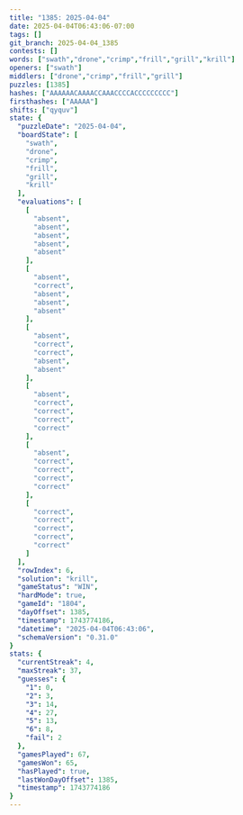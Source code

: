 ```yaml
---
title: "1385: 2025-04-04"
date: 2025-04-04T06:43:06-07:00
tags: []
git_branch: 2025-04-04_1385
contests: []
words: ["swath","drone","crimp","frill","grill","krill"]
openers: ["swath"]
middlers: ["drone","crimp","frill","grill"]
puzzles: [1385]
hashes: ["AAAAAACAAAACCAAACCCCACCCCCCCCC"]
firsthashes: ["AAAAA"]
shifts: ["qyquv"]
state: {
  "puzzleDate": "2025-04-04",
  "boardState": [
    "swath",
    "drone",
    "crimp",
    "frill",
    "grill",
    "krill"
  ],
  "evaluations": [
    [
      "absent",
      "absent",
      "absent",
      "absent",
      "absent"
    ],
    [
      "absent",
      "correct",
      "absent",
      "absent",
      "absent"
    ],
    [
      "absent",
      "correct",
      "correct",
      "absent",
      "absent"
    ],
    [
      "absent",
      "correct",
      "correct",
      "correct",
      "correct"
    ],
    [
      "absent",
      "correct",
      "correct",
      "correct",
      "correct"
    ],
    [
      "correct",
      "correct",
      "correct",
      "correct",
      "correct"
    ]
  ],
  "rowIndex": 6,
  "solution": "krill",
  "gameStatus": "WIN",
  "hardMode": true,
  "gameId": "1804",
  "dayOffset": 1385,
  "timestamp": 1743774186,
  "datetime": "2025-04-04T06:43:06",
  "schemaVersion": "0.31.0"
}
stats: {
  "currentStreak": 4,
  "maxStreak": 37,
  "guesses": {
    "1": 0,
    "2": 3,
    "3": 14,
    "4": 27,
    "5": 13,
    "6": 8,
    "fail": 2
  },
  "gamesPlayed": 67,
  "gamesWon": 65,
  "hasPlayed": true,
  "lastWonDayOffset": 1385,
  "timestamp": 1743774186
}
---
```

<!-- more -->
